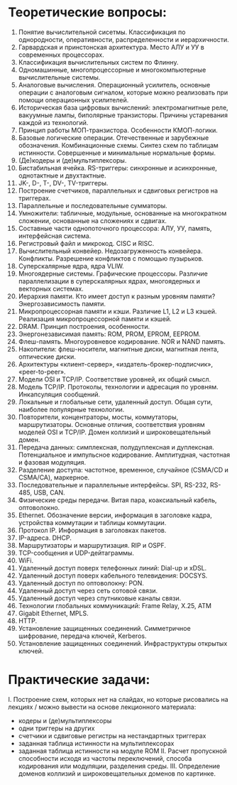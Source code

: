 # Теоретические вопросы:
1.	Понятие вычислительной сисетмы. Классификация по однородности, оперативности, распределенности и иерархичности.
2.	Гарвардская и принстонская архитектура. Место АЛУ и УУ в современных процессорах.
3.	Классификация вычислительных систем по Флинну.
4.	Одномашинные, многопроцессорные и многокомпьютерные вычислительные системы.
5.	Аналоговые вычисления. Операционный усилитель, основные операции с аналоговым сигналом, которые можно реализовать при помощи операционных усилителей.
6.	Историческая база цифровых вычислений: электромагнитные реле, вакуумные лампы, биполярные транзисторы. Причины устаревания каждой из технологий.
7.	Принцип работы МОП-транзистора. Особенности КМОП-логики.
8.	Базовые логические операции. Отечественные и зарубежные обозначения. Комбинационные схемы. Синтез схем по таблицам истинности. Совершенные и минимальные нормальные формы.
9.	(Де)кодеры и (де)мультиплексоры.
10.	Бистабильная ячейка. RS-триггеры: синхронные и асинхронные, однотактные и двухтактные.
11.	JK-, D-, T-, DV-, TV-триггеры.
12.	Построение счетчиков, параллельных и сдвиговых регистров на триггерах.
13.	Параллельные и последовательные сумматоры.
14.	Умножители: табличные, модульные, основанные на многократном сложении, основанные на сложениях и сдвигах.
15.	Составные части однопоточного процессора: АЛУ, УУ, память, интерфейсная система.
16.	Регистровый файл и микрокод. CISC и RISC.
17.	Вычислительный конвейер. Недозагруженность конвейера. Конфликты. Разрешение конфликтов с помощью пузырьков.
18.	Суперскалярные ядра, ядра VLIW.
19.	Многоядерные системы. Графические процессоры. Различие параллелизации в суперскалярных ядрах, многоядерных и векторных системах.
20.	Иерархия памяти. Кто имеет доступ к разным уровням памяти? Энергозависимость памяти. 
21.	Микропроцессорная памяти и кэши. Различие L1, L2 и L3 кэшей. Реализация микропроцессорной памяти и кэшей.
22.	DRAM. Принцип построения, особенности.
23.	Энергонезависимая память: ROM, PROM, EPROM, EEPROM.
24.	Флеш-память. Многоуровневое кодирование. NOR и NAND память.
25.	Накопители: флеш-носители, магнитные диски, магнитная лента, оптические диски.
26.	Архитектуры «клиент-сервер», «издатель-брокер-подписчик», «peer-to-peer».
27.	Модели OSI и TCP/IP. Соответствие уровней, их общий смысл.
28.	Модель TCP/IP. Протоколы, технологии и адресация по уровням. Инкапсуляция сообщений.
29.	Локальные и глобальные сети, удаленный доступ. Общая сути, наиболее популярные технологии.
30.	Повторители, концентраторы, мосты, коммутаторы, маршрутизаторы. Основные отличия, соответствия уровням моделей OSI и TCP/IP. Домен коллизий и широковещательный домен.
31.	Передача данных: симплексная, полудуплексная и дуплексная. Потенциальное и импульсное кодирование. Амплитудная, частотная и фазовая модуляция. 
32.	Разделение доступа: частотное, временное, случайное (CSMA/CD и CSMA/CA), маркерное.
33.	Последовательные и параллельные интерфейсы. SPI, RS-232, RS-485, USB, CAN.
34.	Физические среды передачи. Витая пара, коаксиальный кабель, оптоволокно.
35.	Ethernet. Обозначение версии, информация в заголовке кадра, устройства коммутации и таблицы коммутации.
36.	Протокол IP. Информация в заголовках пакетов. 
37.	IP-адреса. DHCP.
38.	Маршрутизаторы и маршрутизация. RIP и OSPF.
39.	TCP-сообщения и UDP-дейтаграммы.
40.	WiFi.
41.	Удаленный доступ поверх телефонных линий: Dial-up и xDSL.
42.	Удаленный доступ поверх кабельного телевидения: DOCSYS.
43.	Удаленный доступ по оптоволокну: PON.
44.	Удаленный доступ через сеть сотовой связи.
45.	Удаленный доступ через спутниковые каналы связи.
46.	Технологии глобальных коммуникаций: Frame Relay, X.25, ATM
47.	Gigabit Ethernet, MPLS.
48.	HTTP.
49.	Установление защищенных соединений. Симметричное шифрование, передача ключей, Kerberos.
50.	Установление защищенных соединений. Инфраструктуры открытых ключей.

# Практические задачи:
I. Построение схем, которых нет на слайдах, но которые рисовались на лекциях / можно вывести на основе лекционного материала: 
- кодеры и (де)мультиплексоры
- одни триггеры на других
- счетчики и сдвиговые регистры на нестандартных триггерах
- заданная таблица истинности на мультиплексорах
- заданная таблица истинности на модуле ROM
II. Расчет пропускной способности исходя из частоты переключений, способа кодирования или модуляции, разделения среды.
III. Определение доменов коллизий и широковещательных доменов по картинке.

